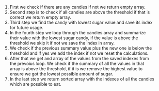 1. First we check if there are any candies if not we return empty array. 
2. Second step is to check if all candies are above the threshold if that is correct we return empty array.
3. Third step we find the candy with lowest sugar value and save its index for future usage.
4. In the fourth step we loop through the candies array and summarize their value with the lowest sugar candy, if the value is above the threshold we skip it if not we save the index in array. 
5. We check if the previous summary value plus the new one is below the threshold and if yes we add the index if not we reset the calculations.
6. After that we get and array of the values from the saved indexes from the prevoius loop. We check if the summary of all the values in that array is above the threshold, if it is we remove the highest value to ensure we got the lowest possible amount of sugar.
6. In the last step we return sorted array with the indexes of all the candies which are possible to eat.